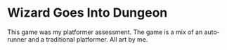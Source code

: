 # Wizard Goes Into Dungeon

This game was my platformer assessment. The game is a mix of an auto-runner and a traditional platformer. All art by me.
